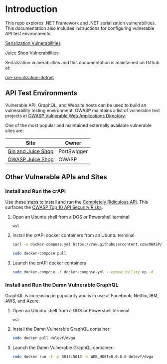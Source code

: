 # Introduction

This repo explores .NET Framework and .NET serialization vulnerabilities. This documentation also includes instructions for configuring vulnerable API test environments.

[Serialization Vulnerabilities](serialization/serialization.md)

[Juice Shop Vulnerabilities](JuiceShop/JuiceShop.md)

Serialization vulnerabilities and this documentation is maintained on Github at:

[rce-serialization-dotnet](https://github.com/johniwasz/rce-serialization-dotnet)

## API Test Environments

Vulnerable API, GraphQL, and Website hosts can be used to build an vulnerability testing environment. OWASP maintains a list of vulnerable test projects at [OWASP Vulnerable Web Applications Directory](https://owasp.org/www-project-vulnerable-web-applications-directory/).

One of the most popular and maintained externally available vulnerable sites are:

| Site   |  Owner |
| -------- | ------- | 
| [Gin and Juice Shop](https://ginandjuice.shop/)  | PortSwigger  | 
| [OWASP Juice Shop](https://juice-shop.herokuapp.com/#/)  | OWASP  |

## Other Vulnerable APIs and Sites

### Install and Run the crAPI

Use these steps to install and run the [Completely Ridiculous API](https://github.com/OWASP/crAPI). This surfaces the [OWASP Top 10 API Security Risks](https://owasp.org/API-Security/editions/2023/en/0x11-t10/).  

1. Open an Ubuntu shell from a DOS or Powershell terminal:
    ```
    wsl
    ```
1. Install the crAPI docker containers from an Ubuntu terminal: 
    ``` bash
    curl -o docker-compose.yml https://raw.githubusercontent.com/OWASP/crAPI/main/deploy/docker/docker-compose.yml

    sudo docker-compose pull
    ```
1. Launch the crAPI docker containers
    ``` bash
    sudo docker-compose -f docker-compose.yml --compatibility up -d
    ```
### Install and Run the Damn Vulnerable GraphQL

GraphQL is increasing in popularity and is in use at Facebook, Netflix, IBM, AWS, and Azure. 

1. Open an Ubuntu shell from a DOS or Powershell terminal:
    ```
    wsl
    ```
1. Install the Damn Vulnerable GraphQL container:
    ``` bash
    sudo docker pull dolevf/dvga
    ```
1. Launch the Damn Vulnerable GraphQL container:
    ``` bash
    sudo docker run -t -p 5013:5013 -e WEB_HOST=0.0.0.0 dolevf/dvga
    ```

